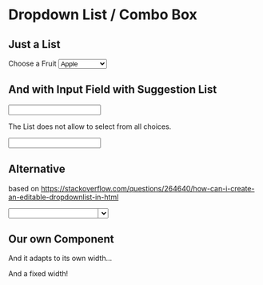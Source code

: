 # Dropdown List / Combo Box

## Just a List
<div>
  <label for="fruits">Choose a Fruit</label>
  <select id="fruitList" name="fruits">
    <option value="a">Apple</option>
    <option value="b">Banana</option>
    <option value="c">Cherries</option>
    <option value="d">Dragon Fruit</option>
  </select>
</div>

## And with Input Field with Suggestion List

<div>
  <input type="text" name="product" list="productName"/>
  <datalist id="productName">
      <option value="Pen">Pen</option>
      <option value="Pencil">Pencil</option>
      <option value="Paper">Paper</option>
  </datalist>
</div>

The List does not allow to select from all choices.

<div>
  <input name="fruit" type="text" list="fruitList2" />
  <datalist id="fruitList2">
    <option value="Apple">Apple</option>
    <option value="Banana">Banana</option>
    <option value="Cherries">Cherries</option>
    <option value="Dragon Fruit">Dragon Fruit</option>
  </datalist>
</div>


## Alternative

based on <https://stackoverflow.com/questions/264640/how-can-i-create-an-editable-dropdownlist-in-html>

<style>
  .dropdown {
    position: relative;
    width: 200px;
  }

  .dropdown select {
    width: 100%;
  }

  .dropdown > * {
    box-sizing: border-box;
    height: 1.5em;
  }

  .dropdown input {
    position: absolute;
    width: calc(100% - 20px);
  }
</style>


<div class="dropdown">
  <input type="text" />
  <select  onchange="this.previousElementSibling.value=this.value; this.previousElementSibling.focus()">
    <option>This is option 1</option>
    <option>Option 2</option>
  </select>
</div>

## Our own Component


<script>
(async () => {
  var combo = await (<combo-box></combo-box>)
  combo.value="custom fruit"
  combo.setOptions(["Apple", "Babanna", "Oranges"])
  return <div>Hello {combo}</div>
})()
</script>

And it adapts to its own width...

<script>
(async () => {
  var combo = await (<combo-box></combo-box>)
  combo.setOptions(["A", "B", "C"])
  return <div>Hello {combo}</div>
})()
</script>

And a fixed width!

<script>
(async () => {
  var combo = await (<combo-box style="width:200px"></combo-box>)
  combo.setOptions(["A", "B", "C"])
  return <div>Hello {combo}</div>
})()
</script>
